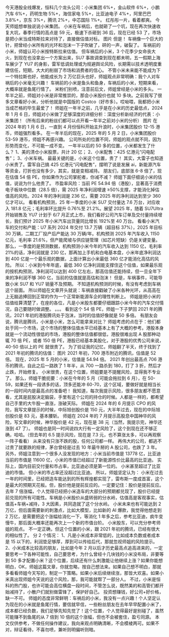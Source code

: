 今天港股全线爆发，恒科几个龙头公司：小米集团 6%+，金山软件 6%+，小鹏汽车 6%+，药明生物 5%+，海信家电 5%+，比亚迪电子 4%+，阿里巴巴 3.8%+，京东 3%+，腾讯 2%+，中芯国际 1%+。
红彤彤一片，看着都爽。
今天师姐想单独说说小米集团。
小米在车祸后，也就砸了一个坑，现在再次快速收复大坑，春季行情的高点是 59 元，极速下杀砸到 36 后，现在已经 53 了，市场是把小米当成特斯拉来对待了，直接做估值对标。
图片
但是！
车祸像一个巨大的针，把曾经小米所有的光环和泡沫一下子吹破了，砰的一声，破裂了。
车祸前的小米，师姐认可小米按特斯拉来估值。
但车祸后的小米，3 个花季少女命丧大火，到现在也没拿出一个方案出来，SU7 事故调查到现在都未明，五一假期上海车展少了 YU7 的身影，雷军低调处理或为规避舆论风险，长期需以技术透明度重建信任，短期，大大的削弱了市场和消费者的信心。
不管小米未来能不能成为下一个特拉斯也好，他能成长为 2 万亿巨头也好，师姐观点非常明确：我个人对车祸后的小米毫无兴趣！
车祸前的小米是鱼头和鱼身，车祸后的小米，短期来看，大概率就是鱼尾行情了。
米粉们别喷，注意前后文，师姐曾经是小米的多头。
一年半之前，师姐对小米是非常推崇的，那会小米股价也就 10 多块。之前我写了很多文章看好小米，分析他就是中国版的 Costco（好市多）。哎呦喂，我都把小米当成芒格的毕生最爱了！
师姐在一年半之前，几乎是在小米的历史最低点，2024 年 1 月 6 日，师姐对小米做了足够深度的详细分析：深度分析新经济的代表：小米集团！（所有后来的粉丝们都可以点开看一年半之前对小米的分析）
图片
在 2024 年的 1 月 6 日，一直到 4 月份恒科开始主升浪时，小米集团股价 12-15 港币，师姐强烈看多。
在一年半后的现在，2025 年的 5 月 2 日，小米集团股价 53-59 港币，师姐不再感兴趣。
公司所处的位置不同，师姐的观点就不同，因为形势而变化，不可能一成不变。
一年半以后的 50 多的位置，小米都发生了什么？
1、美的清仓小米股票，共计 20 亿；
2、小米配售：425 亿港元“闪电配售”；
3、小米车祸。
最最关键的是，小米这个位置，贵了！
其实，大雷子也知道小米贵了。雷军自己搞 425 亿港元“闪电配售”，摆明了说是发展 ai，新能源汽车等资金，打折也没有多少，其实，就是变相减持。
朋友们，底部涨 6-8 倍了，现在估值 54 倍 PE，你如果作为公司掌舵者，你减不减？
师姐下面仔细说小米的估值，说说为什么他贵了。
市盈率风险：当前 PE 54.94 倍（港股），显著高于消费电子板块中位数（28.5 倍），需 2025 年净利润增速 ≥50%支撑，才能消化掉估值高的风险。2024 年的净利润是 236 亿，需要 2025 年的净利润达到至少 360 亿才可以。
看看机构预测，25 年一季度的小米 SU7 交付量达 7.6 万台，对应收入 181.8 亿元；毛利率环比提升 0.76%至 21.2%。展望 2025 年，随着 SU7Ultra 开始销售及 YU7 计划于 6/7 月正式上市，我们看好公司汽车订单及交付量持续增长，我们预计 2025 年小米汽车出货量同比增长 192%至 40 万台。
看看小米汽车的交付和产能：U7 系列 2024 年交付 13.7 万辆（超目标 37%），2025 年目标 30 万辆，二期工厂投产后产能达 30 万辆/年。机构预测 2025 年汽车收入 1150 亿元，毛利率 21.6%，但产能爬坡与供应链管理（如芯片短缺）仍是关键变量。
那么，一季度的是预测数据，机构预测小米今年的汽车收入达到 1150 亿，毛利率 21%的话，净利润就是 230 亿，那再加上手机和白电基本盘，小米年底净利润达到 400 亿是一个最乐观的数据，上面计算出小米最低 360 亿才能消化高估的风险。
所以：小米到今年年底，最低 360 亿净利润能支撑住这个估值，如果最乐观的按机构预测，净利润可以达到 400 亿左右，那高估值还能持续，但一旦全年下来的净利润不够 360 亿，当前的估值就是高估和泡沫！
但是，车祸事件，可能导致小米 SU7 和 YU7 销量不及预期。
不知道机构预测的时候，有没有考虑到车祸这个层面。
所以师姐在文章开头就说：车祸直接戳破了小米各种光环，从高高在上无脑追捧回到正常的作为一个正常新能源车企的理性判断上。
师姐是把小米的估值给算清楚了，在座的各位，凡是小米股东都要仔细跟踪小米今年的汽车交付情况，自己要随时做调整。
。。。
看到这个 54 倍 PE，师姐一下子梦回 2021 年的腾讯，2021 年初的港股腾讯处于泡沫，当时的估值好像就是 50 多倍。
有朋友会说，腾讯是腾讯，小米是小米，怎么可能拿来对比？
师姐考虑的点在于：他们都处于同一个市场，这个市场的整体估值水平已经基本上有了大概的参考。港股本身就是一个流动性很低的市场，港股的整体估值都很低，港股很难出现 A 股那种动辄 70 倍 PE，或者 150 倍 PE，港股已经基本美股化，对于港股的优秀公司来说，40-50 倍以上的 PE 就很贵了。
为了验证我的记忆，师姐翻了半天，终于找到了 2021 年初的腾讯的估值：
图片
2021 年初，700 港币附近的腾讯，估值是 52 倍。
现在，2025 年 5 月的小米，估值是 54.94 倍。
2021 年创出最高点 706 港币的腾讯，自此之后一路跌了 1 年半，从 700 一路杀到 180，打了 3 折，然后才止跌，开始修复。
小米很贵，在这个位置，师姐要是不提醒风险，显得我不专业了。
那么，师姐干脆扼要：小米在今年的 5 月（可能会拖拉到 6 月），在 50-59，如果还有一段诱多的话，顶多还能冲 60-70，这个区域，要做好就是相当长的一段时间内是最高点的准备吧！
我知道，每次我提示风险，很多朋友都不愿意看，尤其是屁股决定脑袋，手里有这个公司的持仓的时候。人都是一样的，都希望自己手里的大牛股一直涨，涨破天际。
师姐在 2024 年的 6 月提示 CPO 的风险，我写文章提示的时候，中际旭创股价是 150 元，大半年过去，现在的中际旭创股价是 83 元，基本腰斩。
师姐在 2024 年的 7 月提示高股息中国神华的风险，写文章的时候，神华股价是 42 元，现在是 38 元（当然，我提示完，神华还涨到 47 了）。
师姐也是同一时间说四大行有一定风险了，这个到现在还不够正确，哈哈。（但去年的 6.5 提示风险，现在是 7.3 元，也不算涨太多，可以再观察一阵子看看）
从来没有只涨不跌的股，任何公司都一样。
再伟大的公司，都逃不过贵了就要跌的规律，茅台曾经是过去 10 年最牛掰的 A 股公司，也跌了 3 年。
另外，师姐注意到一个很多人没发现的地方：小米当前市值是 13778 亿，比亚迪当前的市值是 11600 亿，小米的市值已经超过了新能源性价比最高的比亚迪。
实际上，国内目前交付量和市占率，比亚迪必须是第一位的。
小米甚至超过了比亚迪的市值。
但小米的市占率还没超过比亚迪。
所以，师姐坚定认为：
小米在过去一年的时间里，已经把造车能达到的所有辉煌都实现了，雷布斯一度成首富，这个是最大的预期天花板。但，股价他是提前反应的。一定要记住：股价是提前反应。去年 7 倍涨幅，个人觉得已经把小米造车的大部分的预期都兑现了，股价已经提前兑现的所有可能性。车祸是小米股价从盛转弱的分水岭，估值高是客观事实，估值高+车祸+减持，3 大因素，共同造就了这个分水岭。
小米未来也有可能达到 2 万亿，但后面需要新的刺激点，比如大模型，比如新的 AI 爆款，我觉得他想走到 2 万亿，是需要把这个涨幅给消化一下，等消化 1 年多之后，参考比亚迪，疯牛变慢牛，那后面大概率还能再次上一个新的市值台阶。
小米股东，可以充分参考师姐的观点。
不一定正确，但这个位置的小米，跟 2021 年初的腾讯，已经有很大的相似性了。
分 2 个情况：
1、凡是小米成本非常低的，比如成本负数或者成本是 15 以下的，利润垫足够厚，厚到可以传给后代，那就忽视师姐的风险提示。
2、小米成本比较高的朋友，比如是今年 2 月以后才历史最高点追高进来的，一定要思考一下各种可能性，自己要思考，为什么曾经十几块钱的小米没布局，非要等到 50 多才配置小米？这个位置，后续还有什么刺激能让他继续上涨？如果你能想明白，OK，师姐这篇文章，你就忽略，按自己想法来。如果自己想不明白，那就多看看师姐今天写的，制定一下策略。如果小米后续继续涨，那皆大欢喜。如果小米真出现师姐今天说的这个风险，那，我可能就帮了一部分人。
不过，小米是恒科的热门股，也许可能会高位横盘一段时间，不管怎么说，既然美的和高管们都开始减持了，小散户们就别做雷锋了，保护好自己。
投资想赚钱，好公司+好价格，缺一不可。
师姐的态度非常鲜明：车祸后的小米，我没有一点兴趣！个人坚定认为现在的小米就是鱼尾行情，要信就早信，一些粉丝朋友在去年早早配置小米了，成本都已经负数，我们足够先知先觉了！这个位置，个人觉得最好是别碰了，虽然可能赚不到鱼尾的从 7 倍到 10 倍的这个涨幅，但也不会被套住，盈亏同源。
本文仅供参考，不做任何操作建议，我向来观点明确清晰，不会模棱两可。如果不对，辩证看待，不喜勿喷，兼听则明偏听则暗。
